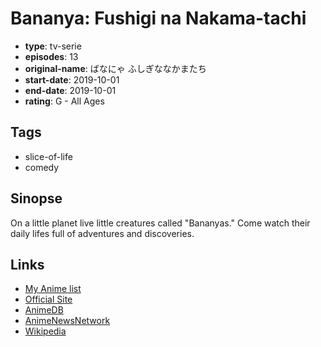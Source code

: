 # Bananya: Fushigi na Nakama-tachi

-   **type**: tv-serie
-   **episodes**: 13
-   **original-name**: ばなにゃ ふしぎななかまたち
-   **start-date**: 2019-10-01
-   **end-date**: 2019-10-01
-   **rating**: G - All Ages

## Tags

-   slice-of-life
-   comedy

## Sinopse

On a little planet live little creatures called "Bananyas." Come watch their daily lifes full of adventures and discoveries.

## Links

-   [My Anime list](https://myanimelist.net/anime/40228/Bananya__Fushigi_na_Nakama-tachi)
-   [Official Site](https://bananya.jp/)
-   [AnimeDB](http://anidb.info/perl-bin/animedb.pl?show=anime&aid=15036)
-   [AnimeNewsNetwork](http://www.animenewsnetwork.com/encyclopedia/anime.php?id=22414)
-   [Wikipedia](https://en.wikipedia.org/wiki/Bananya)

